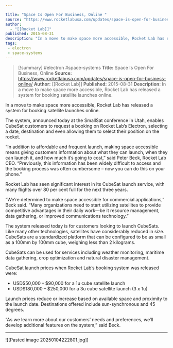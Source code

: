 ```yaml
---

title: "Space Is Open For Business, Online "
source: "https://www.rocketlabusa.com/updates/space-is-open-for-business-online/"
author:
  - "[[Rocket Lab]]"
published: 2015-08-31
description: "In a move to make space more accessible, Rocket Lab has released a system for booking satellite launches online."
tags:
 - electron
 - space-systems
---
```

>[!summary]
#electron #space-systems
**Title:** Space Is Open For Business, Online 
**Source:** https://www.rocketlabusa.com/updates/space-is-open-for-business-online/
**Author:** [[Rocket Lab]]
**Published:** 2015-08-31
**Description:** In a move to make space more accessible, Rocket Lab has released a system for booking satellite launches online.

In a move to make space more accessible, Rocket Lab has released a system for booking satellite launches online.

The system, announced today at the SmallSat conference in Utah, enables CubeSat customers to request a booking on Rocket Lab’s Electron, selecting a date, destination and even allowing them to select their position on the rocket.

“In addition to affordable and frequent launch, making space accessible means giving customers information about what they can launch, when they can launch it, and how much it’s going to cost,” said Peter Beck, Rocket Lab CEO. “Previously, this information has been widely difficult to access and the booking process was often cumbersome – now you can do this on your phone.”

Rocket Lab has seen significant interest in its CubeSat launch service, with many flights over 80 per cent full for the next three years.

“We’re determined to make space accessible for commercial applications,” Beck said. “Many organizations need to start utilizing satellites to provide competitive advantages in their daily work—be it resource management, data gathering, or improved communications technology.”

The system released today is for customers looking to launch CubeSats. Like many other technologies, satellites have considerably reduced in size. CubeSats are a standardized platform that can be configured to be as small as a 100mm by 100mm cube, weighing less than 2 kilograms.

CubeSats can be used for services including weather monitoring, maritime data gathering, crop optimization and natural disaster management.

CubeSat launch prices when Rocket Lab’s booking system was released were:

- USD$50,000 – $90,000 for a 1u cube satellite launch
- USD$180,000 – $250,000 for a 3u cube satellite launch (3 x 1u)

Launch prices reduce or increase based on available space and proximity to the launch date. Destinations offered include sun-synchronous and 45 degrees.

“As we learn more about our customers’ needs and preferences, we’ll develop additional features on the system,” said Beck.

---

![[Pasted image 20250104222801.jpg]]